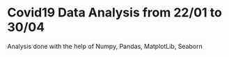 # Covid19 Data Analysis from 22/01 to 30/04

Analysis done with the help of Numpy, Pandas, MatplotLib, Seaborn